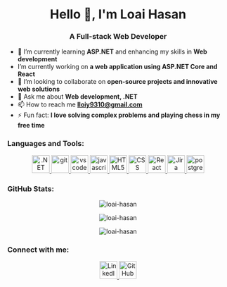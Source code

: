 <h1 align="center">Hello 👋, I'm Loai Hasan</h1>
<h3 align="center">A Full-stack Web Developer</h3>

- 🔭 I’m currently learning **ASP.NET** and enhancing my skills in **Web development**
-  I’m currently working on **a web application using ASP.NET Core and React**
- 👯 I’m looking to collaborate on **open-source projects and innovative web solutions**
- 💬 Ask me about **Web development, .NET**
- 📫 How to reach me **lloiy9310@gmail.com**
- ⚡ Fun fact: **I love solving complex problems and playing chess in my free time**

### Languages and Tools: 

<p align="center">
  <a href="https://dotnet.microsoft.com/" target="_blank" rel="noreferrer">
    <img src="https://cdn.worldvectorlogo.com/logos/dot-net-core-7.svg" alt=".NET" width="40" height="40" />
  </a>
  <a href="https://git-scm.com/" target="_blank" rel="noreferrer">
    <img src="https://www.vectorlogo.zone/logos/git-scm/git-scm-icon.svg" alt="git" width="40" height="40" />
  </a>
  <a href="https://code.visualstudio.com/" target="_blank" rel="noreferrer">
    <img src="https://www.vectorlogo.zone/logos/visualstudio_code/visualstudio_code-icon.svg" alt="vscode" width="40" height="40" />
  </a>
  <a href="https://www.javascript.com/" target="_blank" rel="noreferrer">
    <img src="https://cdn.worldvectorlogo.com/logos/logo-javascript.svg" alt="javascript" width="40" height="40" />
  </a>
  <a href="https://html.spec.whatwg.org/" target="_blank" rel="noreferrer">
    <img src="https://cdn.worldvectorlogo.com/logos/html-1.svg" alt="HTML5" width="40" height="40" />
  </a>
  <a href="https://www.w3.org/Style/CSS/Overview.en.html" target="_blank" rel="noreferrer">
    <img src="https://cdn.worldvectorlogo.com/logos/css-3.svg" alt="CSS" width="40" height="40" />
  </a>
  <a href="https://reactjs.org/" target="_blank" rel="noreferrer">
    <img src="https://cdn.worldvectorlogo.com/logos/react-2.svg" alt="React" width="40" height="40" />
  </a>
  <a href="https://www.atlassian.com/software/jira" target="_blank" rel="noreferrer">
    <img src="https://cdn.worldvectorlogo.com/logos/jira-1.svg" alt="Jira" width="40" height="40" />
  </a>
  <a href="https://www.postgresql.org/" target="_blank" rel="noreferrer">
    <img src="https://cdn.worldvectorlogo.com/logos/postgresql.svg" alt="postgreSQL" width="40" height="40" />
  </a>
</p>

### GitHub Stats:

<div align="center">
  <p>
    <img align="center" src="https://github-readme-stats.vercel.app/api/top-langs?username=Loiy2002-SW&show_icons=true&locale=en&layout=compact" alt="loai-hasan" />
  </p>

  <p>
    <img align="center" src="https://github-readme-stats.vercel.app/api?username=Loiy2002-SW&show_icons=true&locale=en" alt="loai-hasan" />
  </p>

  <p>
    <img align="center" src="https://github-readme-streak-stats.herokuapp.com/?user=Loiy2002-SW&" alt="loai-hasan" />
  </p>
</div>

### Connect with me:

<p align="center">
  <a href="https://www.linkedin.com/in/loai-hasan" target="_blank" rel="noreferrer">
    <img src="https://www.vectorlogo.zone/logos/linkedin/linkedin-icon.svg" alt="LinkedIn" width="40" height="40" />
  </a>
  <a href="https://github.com/Loiy2002-SW" target="_blank" rel="noreferrer">
    <img src="https://www.vectorlogo.zone/logos/github/github-icon.svg" alt="GitHub" width="40" height="40" />
  </a>
</p>

